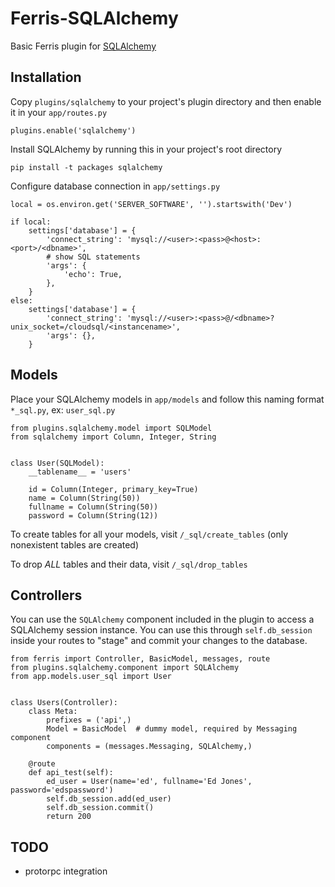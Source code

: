 # Ferris-SQLAlchemy

Basic Ferris plugin for [SQLAlchemy](http://www.sqlalchemy.org/)

## Installation

Copy `plugins/sqlalchemy` to your project's plugin directory and then enable it in your `app/routes.py`

`plugins.enable('sqlalchemy')`

Install SQLAlchemy by running this in your project's root directory

`pip install -t packages sqlalchemy`

Configure database connection in `app/settings.py`

```
local = os.environ.get('SERVER_SOFTWARE', '').startswith('Dev')

if local:
    settings['database'] = {
        'connect_string': 'mysql://<user>:<pass>@<host>:<port>/<dbname>',
        # show SQL statements
        'args': {
            'echo': True,
        },
    }
else:
    settings['database'] = {
        'connect_string': 'mysql://<user>:<pass>@/<dbname>?unix_socket=/cloudsql/<instancename>',
        'args': {},
    }
```

## Models

Place your SQLAlchemy models in `app/models` and follow this naming format `*_sql.py`, ex: `user_sql.py`

```
from plugins.sqlalchemy.model import SQLModel
from sqlalchemy import Column, Integer, String


class User(SQLModel):
    __tablename__ = 'users'

    id = Column(Integer, primary_key=True)
    name = Column(String(50))
    fullname = Column(String(50))
    password = Column(String(12))
```

To create tables for all your models, visit `/_sql/create_tables` (only nonexistent tables are created)

To drop *ALL* tables and their data, visit `/_sql/drop_tables`

## Controllers

You can use the `SQLAlchemy` component included in the plugin to access a SQLAlchemy session instance. You can use this through `self.db_session` inside your routes to "stage" and commit your changes to the database.

```
from ferris import Controller, BasicModel, messages, route
from plugins.sqlalchemy.component import SQLAlchemy
from app.models.user_sql import User


class Users(Controller):
    class Meta:
        prefixes = ('api',)
        Model = BasicModel  # dummy model, required by Messaging component
        components = (messages.Messaging, SQLAlchemy,)

    @route
    def api_test(self):
        ed_user = User(name='ed', fullname='Ed Jones', password='edspassword')
        self.db_session.add(ed_user)
        self.db_session.commit()
        return 200
```

## TODO

* protorpc integration
